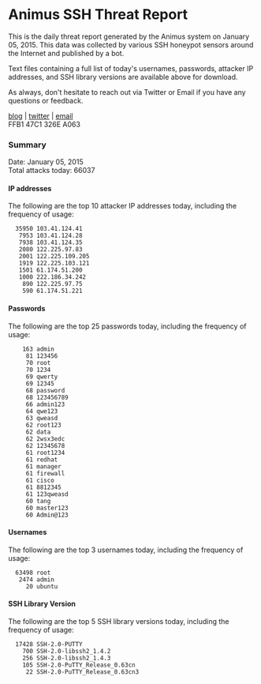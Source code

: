 # Animus SSH Threat Report

This is the daily threat report generated by the Animus system on January 05, 2015. This data was collected by various SSH honeypot sensors around the Internet and published by a bot.  

Text files containing a full list of today's usernames, passwords, attacker IP addresses, and SSH library versions are available above for download.  

As always, don't hesitate to reach out via Twitter or Email if you have any questions or feedback.  

[blog](http://morris.guru) | [twitter](https://twitter.com/andrew___morris) | [email](mailto:andrew@morris.guru)  
FFB1 47C1 326E A063  

### Summary

Date: January 05, 2015  
Total attacks today: 66037  

#### IP addresses
The following are the top 10 attacker IP addresses today, including the frequency of usage:
```
  35950 103.41.124.41
   7953 103.41.124.28
   7938 103.41.124.35
   2080 122.225.97.83
   2001 122.225.109.205
   1919 122.225.103.121
   1501 61.174.51.200
   1000 222.186.34.242
    890 122.225.97.75
    590 61.174.51.221
```

#### Passwords
The following are the top 25 passwords today, including the frequency of usage:
```
    163 admin
     81 123456
     70 root
     70 1234
     69 qwerty
     69 12345
     68 password
     68 123456789
     66 admin123
     64 qwe123
     63 qweasd
     62 root123
     62 data
     62 2wsx3edc
     62 12345678
     61 root1234
     61 redhat
     61 manager
     61 firewall
     61 cisco
     61 8812345
     61 123qweasd
     60 tang
     60 master123
     60 Admin@123
```

#### Usernames
The following are the top 3 usernames today, including the frequency of usage:
```
  63498 root
   2474 admin
     20 ubuntu
```

#### SSH Library Version
The following are the top 5 SSH library versions today, including the frequency of usage:
```
  17428 SSH-2.0-PUTTY
    700 SSH-2.0-libssh2_1.4.2
    256 SSH-2.0-libssh2_1.4.3
    105 SSH-2.0-PuTTY_Release_0.63cn
     22 SSH-2.0-PuTTY_Release_0.63cn3
```
